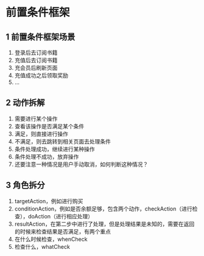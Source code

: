 # 前置条件框架
## 1 前置条件框架场景

1. 登录后去订阅书籍
2. 充值后去订阅书籍
3. 充会员后刷新页面
4. 充值成功之后领取奖励
5. ...

## 2 动作拆解

1. 需要进行某个操作
2. 查看该操作是否满足某个条件
1. 满足，则直接进行操作
2. 不满足，则去跳转到相关页面去处理条件
1. 条件处理成功，继续进行某种操作
2. 条件处理不成功，放弃操作
3. 还要注意一种情况是用户手动取消，如何判断这种情况？

## 3 角色拆分

1. targetAction，例如进行购买
2. conditionAction，例如是否余额足够，包含两个动作，checkAction（进行检查），doAction（进行相应处理）
3. resultAction，在第二步中进行了处理，但是处理结果是未知的，需要在返回的时候来检查结果是否满足，有两个重点
1. 在什么时候检查，whenCheck
2. 检查什么，whatCheck

